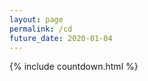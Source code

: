 ```yaml
---
layout: page 
permalink: /cd
future_date: 2020-01-04
---
```

<div id="countdown">
{% include countdown.html %}
</div>
